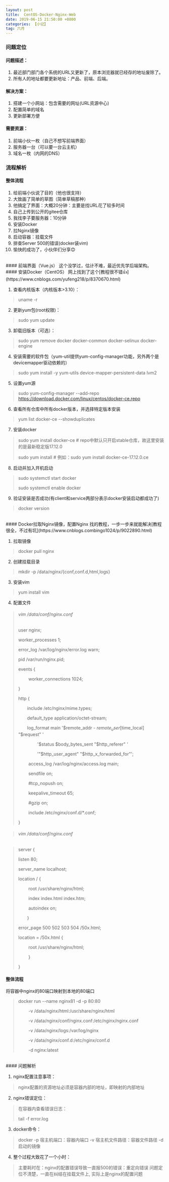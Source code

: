 ```yaml
---
layout: post
title:  CentOS-Docker-Nginx-Web
date: 2019-06-15 21:50:00 +0800
categories: 【小记】
tag: 六月
---
```


### 问题定位

#### 问题描述：
1. 最近部门部门各个系统的URL又更新了，原本浏览器就已经存的地址废除了。
2. 所有人的地址都要更新地址：产品、前端、后端。

#### 解决方案：
1. 搭建一个小网站：包含需要的网址(URL资源中心)
2. 配置简单的域名
3. 更新部署方便

#### 需要资源：
1. 前端小伙一枚（自己不想写前端界面）
2. 服务器一台（可以要一台云主机）
3. 域名一枚（内网的DNS）

### 流程解析

#### 整体流程
1. 给前端小伙说了目的（他也很支持）
2. 大致画了简单的草图（简单草稿那种）
3. 他搞定了界面：大概20分钟：主要是找URL花了较多时间
4. 自己上传到公开的gitee仓库
5. 我找李子要服务器：10分钟
6. 安装Docker
7. 拉Nginx镜像
8. 启动容器：挂载文件
9. 排查Server 500的错误(docker装vim)
10. 愉快的成功了，小伙伴们分享😊

<br/> 
#### 前端界面（Vue.js）
这个没学过，估计不难，最近优先学后端架构。

<br/> 
#### 安装Docker（CentOS）
网上找到了这个[教程很不错👍](https://www.cnblogs.com/yufeng218/p/8370670.html)

1. 查看内核版本（内核版本>3.10）：
> uname -r 

2. 更新yum包(root权限)：
> sudo yum update

3. 卸载旧版本（可选）：
> sudo yum remove docker  docker-common docker-selinux docker-engine

4. 安装需要的软件包（yum-util提供yum-config-manager功能，另外两个是devicemapper驱动依赖的）
> sudo yum install -y yum-utils device-mapper-persistent-data lvm2

5. 设置yum源
> sudo yum-config-manager --add-repo https://download.docker.com/linux/centos/docker-ce.repo

6. 查看所有仓库中所有docker版本，并选择特定版本安装
> yum list docker-ce --showduplicates 

7. 安装docker
> sudo yum install docker-ce  # repo中默认只开启stable仓库，故这里安装的是最新稳定版17.12.0
>
> sudo yum install <FQPN>  # 例如：sudo yum install docker-ce-17.12.0.ce

8. 启动并加入开机启动
> sudo systemctl start docker
>
> sudo systemctl enable docker

9. 验证安装是否成功(有client和service两部分表示docker安装启动都成功了)
> docker version

<br/> 
#### Docker拉取Nginx镜像，配置Nginx
找的教程，一步一步来就能解决[教程很全，不过有坑](https://www.cnblogs.combingo1024/p/9022890.html)

1. 拉取镜像
> docker pull nginx

2. 创建挂载目录
> mkdir -p /data/nginx/{conf,conf.d,html,logs}

3. 安装vim
> yum install vim

4. 配置文件

> ###### vim /data/conf/nginx.conf
>
> user  nginx;
>
> worker_processes  1;
>
> error_log  /var/log/nginx/error.log warn;
>
> pid        /var/run/nginx.pid;
>
> events {
>
> &emsp;&emsp; worker_connections  1024;
>
>}
>
>http {
>
> &emsp;&emsp;include       /etc/nginx/mime.types;
>
> &emsp;&emsp;default_type  application/octet-stream;
>
> &emsp;&emsp;log_format  main  '$remote_addr - $remote_user [$time_local] "$request" '
>
> &emsp;&emsp;&emsp;&emsp; '$status $body_bytes_sent "$http_referer" '
>
> &emsp;&emsp;&emsp;&emsp;  '"$http_user_agent" "$http_x_forwarded_for"';
>
> &emsp;&emsp; access_log  /var/log/nginx/access.log  main;
>
> &emsp;&emsp; sendfile        on;
>
> &emsp;&emsp; #tcp_nopush     on;
>
> &emsp;&emsp; keepalive_timeout  65;
>
> &emsp;&emsp; #gzip  on;
>
> &emsp;&emsp; include /etc/nginx/conf.d/*.conf;
>
> }

> ###### vim /data/conf/nginx.conf

> server {  
>
> listen       80;  
>
> server_name  localhost;  
>
> location / {  
> 
> &emsp;&emsp; root   /usr/share/nginx/html;  
>
> &emsp;&emsp; index  index.html index.htm;  
>
> &emsp;&emsp; autoindex  on;  
>
> &emsp;&emsp;}  
>
> error_page   500 502 503 504  /50x.html;  
> 
> location = /50x.html { 
>
> &emsp;&emsp; root /usr/share/nginx/html; 
>
> &emsp;&emsp; }
> 
> }

#### 整体流程
将容器中nginx的80端口映射到本地的80端口

> docker run --name nginx81 -d -p 80:80 
> 
> &emsp;&emsp; -v /data/nginx/html:/usr/share/nginx/html 
>
> &emsp;&emsp; -v /data/nginx/conf/nginx.conf:/etc/nginx/nginx.conf  
>
> &emsp;&emsp; -v /data/nginx/logs:/var/log/nginx 
> 
> &emsp;&emsp; -v /data/nginx/conf.d:/etc/nginx/conf.d 
> 
> &emsp;&emsp; -d nginx:latest
> 

<br/> 
#### 问题解析 

1. nginx配置注意事项：
> nginx配置的资源地址必须是容器内部的地址，即映射的内部地址

2. nginx错误定位：
> 在容器内查看错误日志：
> 
> tail -f  error.log

3. docker命令：
> docker -p 宿主机端口：容器内端口 -v 宿主机文件路径：容器文件路径 -d 启动的镜像

4. 整个过程大致花了一个小时：
> 主要耗时在：nginx的配置错误导致一直报500的错误：重定向错误
> 问题定位不清楚，一直在纠结在挂载文件上, 实际上是nginx的配置问题































